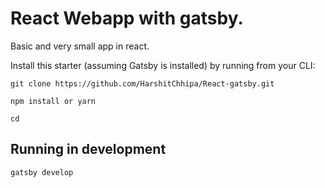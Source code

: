 # React Webapp with gatsby.

Basic and very small app in react.

Install this starter (assuming Gatsby is installed) by running from your CLI:
```
git clone https://github.com/HarshitChhipa/React-gatsby.git

npm install or yarn

cd 
```


## Running in development
`gatsby develop`
